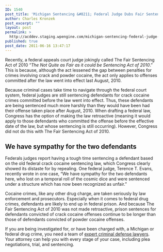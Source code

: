 ```yaml
---
ID: 1540
post_title: 'Michigan Sentencing &#8211; Federal Judge Dubs Fair Sentencing Act of 2010 “Not Quite Fair&#8221;'
author: Charles Kronzek
post_excerpt: ""
layout: post
permalink: >
  http://acddev.staging.wpengine.com/michigan-sentencing-federal-judge-dubs-fair-sentencing-act-of-2010-not-quite-fair.html
published: true
post_date: 2011-06-16 13:47:17
---
```

Recently, a federal appeals court judge jokingly called The Fair Sentencing Act of 2010 “<em>The Not Quite as Fair as it could be Sentencing Act of 2010</em>.” This is because, although the act lessened the gap between penalties for crimes involving crack and powder cocaine, the act only applies to offenses committed after the law went into effect last August, 2010.

Because criminal cases take time to navigate through the federal court system, federal judges are still sentencing defendants for crack cocaine crimes committed before the law went into effect. Thus, these defendants are being sentenced much more harshly than they would have been had their offense taken place after August, 2010. When drafting a federal law, Congress has the option of making the law retroactive (meaning it would apply to those defendants who committed the offense before the effective date of the law, but whose sentencing is still occurring). However, Congress did not do this with The Fair Sentencing Act of 2010.

<h2>We have sympathy for the two defendants</h2>

Federals judges report having a tough time sentencing a defendant based on the old federal crack cocaine sentencing law, which Congress clearly showed its distaste for by repealing. One federal judge, Terence T. Evans, recently wrote in one case, “We have sympathy for the two defendants here, who lost on a temporal roll of the cosmic dice and were sentenced under a structure which has now been recognized as unfair.”

Cocaine crimes, like any other drug charge, are taken seriously by law enforcement and prosecutors. Especially when it comes to federal drug crimes, defendants are likely to end up in federal prison. And because The Fair Sentencing Act of 2010 was not made retroactive, prison sentences for defendants convicted of crack cocaine offenses continue to be longer than those of defendants convicted of powder cocaine offenses.

If you are being investigated for, or have been charged with, a Michigan or federal drug crime, you need a team of <a href="http://acddev.staging.wpengine.com/" target="_blank">expert criminal defense lawyers</a>. Your attorney can help you with every stage of your case, including plea negotiations, trial, and sentencing.